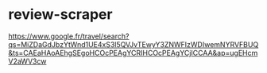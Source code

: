 # review-scraper
https://www.google.fr/travel/search?qs=MiZDaGdJbzYtWnd1UE4xS3l5QVJvTEwyY3ZNWFIzWDIwemNYRVFBUQ&ts=CAEaHAoAEhgSEgoHCOcPEAgYCRIHCOcPEAgYCjICCAA&ap=ugEHcmV2aWV3cw